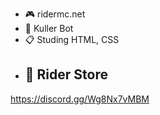 - 🎮 ridermc.net
- 🤖 Kuller Bot
- 📋 Studing HTML, CSS
- 🛒 Rider Store
  ---
 https://discord.gg/Wg8Nx7vMBM
